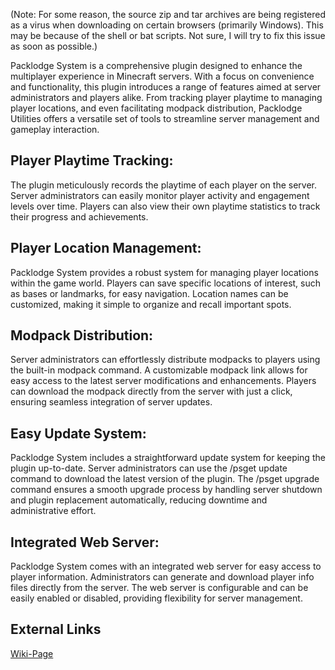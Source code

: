(Note: For some reason, the source zip and tar archives are being registered as a virus when downloading on certain browsers (primarily Windows). This may be because of the shell or bat scripts. Not sure, I will try to fix this issue as soon as possible.)

Packlodge System is a comprehensive plugin designed to enhance the multiplayer experience in Minecraft servers. With a focus on convenience and functionality, this plugin introduces a range of features aimed at server administrators and players alike. From tracking player playtime to managing player locations, and even facilitating modpack distribution, Packlodge Utilities offers a versatile set of tools to streamline server management and gameplay interaction.

## Player Playtime Tracking:
The plugin meticulously records the playtime of each player on the server.
Server administrators can easily monitor player activity and engagement levels over time.
Players can also view their own playtime statistics to track their progress and achievements.

## Player Location Management:
Packlodge System provides a robust system for managing player locations within the game world.
Players can save specific locations of interest, such as bases or landmarks, for easy navigation.
Location names can be customized, making it simple to organize and recall important spots.

## Modpack Distribution:
Server administrators can effortlessly distribute modpacks to players using the built-in modpack command.
A customizable modpack link allows for easy access to the latest server modifications and enhancements.
Players can download the modpack directly from the server with just a click, ensuring seamless integration of server updates.

## Easy Update System:
Packlodge System includes a straightforward update system for keeping the plugin up-to-date.
Server administrators can use the /psget update command to download the latest version of the plugin.
The /psget upgrade command ensures a smooth upgrade process by handling server shutdown and plugin replacement automatically, reducing downtime and administrative effort.

## Integrated Web Server:
Packlodge System comes with an integrated web server for easy access to player information.
Administrators can generate and download player info files directly from the server.
The web server is configurable and can be easily enabled or disabled, providing flexibility for server management.

## External Links
[Wiki-Page](https://5q12.ccls.icu/packlodge/wiki/)
